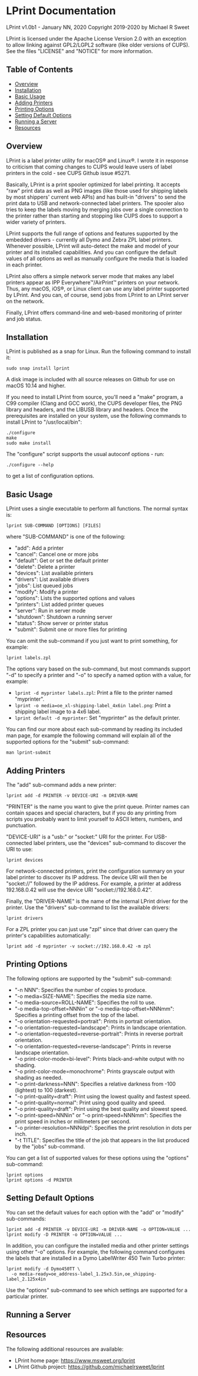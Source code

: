 LPrint Documentation
====================

LPrint v1.0b1 - January NN, 2020
Copyright 2019-2020 by Michael R Sweet

LPrint is licensed under the Apache License Version 2.0 with an exception to
allow linking against GPL2/LGPL2 software (like older versions of CUPS).  See
the files "LICENSE" and "NOTICE" for more information.


Table of Contents
-----------------

- [Overview](#overview)
- [Installation](#installation)
- [Basic Usage](#basic-usage)
- [Adding Printers](#adding-printers)
- [Printing Options](#printing-options)
- [Setting Default Options](#setting-default-options)
- [Running a Server](#running-a-server)
- [Resources](#resources)


Overview
--------

LPrint is a label printer utility for macOS® and Linux®.  I wrote it in
response to criticism that coming changes to CUPS would leave users of label
printers in the cold - see CUPS Github issue #5271.

Basically, LPrint is a print spooler optimized for label printing.  It accepts
"raw" print data as well as PNG images (like those used for shipping labels by
most shippers' current web APIs) and has built-in "drivers" to send the print
data to USB and network-connected label printers.  The spooler also tries to
keep the labels moving by merging jobs over a single connection to the printer
rather than starting and stopping like CUPS does to support a wider variety of
printers.

LPrint supports the full range of options and features supported by the
embedded drivers - currently all Dymo and Zebra ZPL label printers.  Whenever
possible, LPrint will auto-detect the make and model of your printer and its
installed capabilities.  And you can configure the default values of all
options as well as manually configure the media that is loaded in each printer.

LPrint also offers a simple network server mode that makes any label printers
appear as IPP Everywhere™/AirPrint™ printers on your network.  Thus, any macOS,
iOS®, or Linux client can use any label printer supported by LPrint.  And you
can, of course, send jobs from LPrint to an LPrint server on the network.

Finally, LPrint offers command-line and web-based monitoring of printer and
job status.


Installation
------------

LPrint is published as a snap for Linux.  Run the following command to install
it:

    sudo snap install lprint

A disk image is included with all source releases on Github for use on macOS
10.14 and higher.

If you need to install LPrint from source, you'll need a "make" program, a C99
compiler (Clang and GCC work), the CUPS developer files, the PNG library and
headers, and the LIBUSB library and headers.  Once the prerequisites are
installed on your system, use the following commands to install LPrint to
"/usr/local/bin":

    ./configure
    make
    sudo make install

The "configure" script supports the usual autoconf options - run:

    ./configure --help

to get a list of configuration options.


Basic Usage
-----------

LPrint uses a single executable to perform all functions.  The normal syntax
is:

    lprint SUB-COMMAND [OPTIONS] [FILES]

where "SUB-COMMAND" is one of the following:

- "add": Add a printer
- "cancel": Cancel one or more jobs
- "default": Get or set the default printer
- "delete": Delete a printer
- "devices": List available printers
- "drivers": List available drivers
- "jobs": List queued jobs
- "modify": Modify a printer
- "options": Lists the supported options and values
- "printers": List added printer queues
- "server": Run in server mode
- "shutdown": Shutdown a running server
- "status": Show server or printer status
- "submit": Submit one or more files for printing

You can omit the sub-command if you just want to print something, for example:

    lprint labels.zpl

The options vary based on the sub-command, but most commands support "-d" to
specify a printer and "-o" to specify a named option with a value, for example:

- `lprint -d myprinter labels.zpl`: Print a file to the printer named
  "myprinter".
- `lprint -o media=oe_xl-shipping-label_4x6in label.png`: Print a shipping label
  image to a 4x6 label.
- `lprint default -d myprinter`: Set "myprinter" as the default printer.

You can find our more about each sub-command by reading its included man page,
for example the following command will explain all of the supported options for
the "submit" sub-command:

    man lprint-submit


Adding Printers
---------------

The "add" sub-command adds a new printer:

    lprint add -d PRINTER -v DEVICE-URI -m DRIVER-NAME

"PRINTER" is the name you want to give the print queue.  Printer names can
contain spaces and special characters, but if you do any printing from scripts
you probably want to limit yourself to ASCII letters, numbers, and punctuation.

"DEVICE-URI" is a "usb:" or "socket:" URI for the printer.  For USB-connected
label printers, use the "devices" sub-command to discover the URI to use:

    lprint devices

For network-connected printers, print the configuration summary on your label
printer to discover its IP address.  The device URI will then be "socket://"
followed by the IP address.  For example, a printer at address 192.168.0.42
will use the device URI "socket://192.168.0.42".

Finally, the "DRIVER-NAME" is the name of the internal LPrint driver for the
printer.  Use the "drivers" sub-command to list the available drivers:

    lprint drivers

For a ZPL printer you can just use "zpl" since that driver can query the
printer's capabilities automatically:

    lprint add -d myprinter -v socket://192.168.0.42 -m zpl


Printing Options
----------------

The following options are supported by the "submit" sub-command:

- "-n NNN": Specifies the number of copies to produce.
- "-o media=SIZE-NAME": Specifies the media size name.
- "-o media-source=ROLL-NAME": Specifies the roll to use.
- "-o media-top-offset=NNNin" or "-o media-top-offset=NNNmm": Specifies a
  printing offset from the top of the label.
- "-o orientation-requested=portrait": Prints in portrait orientation.
- "-o orientation-requested=landscape": Prints in landscape orientation.
- "-o orientation-requested=reverse-portrait": Prints in reverse portrait orientation.
- "-o orientation-requested=reverse-landscape": Prints in reverse landscape orientation.
- "-o print-color-mode=bi-level": Prints black-and-white output with no shading.
- "-o print-color-mode=monochrome": Prints grayscale output with shading as needed.
- "-o print-darkness=NNN": Specifies a relative darkness from -100 (lightest) to 100 (darkest).
- "-o print-quality=draft": Print using the lowest quality and fastest speed.
- "-o print-quality=normal": Print using good quality and speed.
- "-o print-quality=draft": Print using the best quality and slowest speed.
- "-o print-speed=NNNin" or "-o print-speed=NNNmm": Specifies the print speed in inches or millimeters per second.
- "-o printer-resolution=NNNdpi": Specifies the print resolution in dots per inch.
- "-t TITLE": Specifies the title of the job that appears in the list produced
  by the "jobs" sub-command.

You can get a list of supported values for these options using the "options"
sub-command:

    lprint options
    lprint options -d PRINTER


Setting Default Options
-----------------------

You can set the default values for each option with the "add" or "modify"
sub-commands:

    lprint add -d PRINTER -v DEVICE-URI -m DRIVER-NAME -o OPTION=VALUE ...
    lprint modify -D PRINTER -o OPTION=VALUE ...

In addition, you can configure the installed media and other printer settings
using other "-o" options.  For example, the following command configures the
labels that are installed in a Dymo LabelWriter 450 Twin Turbo printer:

    lprint modify -d Dymo450TT \
      -o media-ready=oe_address-label_1.25x3.5in,oe_shipping-label_2.125x4in

Use the "options" sub-command to see which settings are supported for a
particular printer.


Running a Server
----------------


Resources
---------

The following additional resources are available:

- LPrint home page: <https://www.msweet.org/lprint>
- LPrint Github project: <https://github.com/michaelrsweet/lprint>
